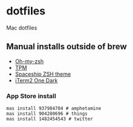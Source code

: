 # dotfiles

Mac dotfiles

## Manual installs outside of brew

- [Oh-my-zsh](https://github.com/ohmyzsh/ohmyzsh)
- [TPM](https://github.com/tmux-plugins/tpm)
- [Spaceship ZSH theme](https://github.com/denysdovhan/spaceship-prompt)
- [iTerm2 One Dark](https://github.com/one-dark/iterm-one-dark-theme)

### App Store install

```console
mas install 937984704 # amphetamine
mas install 904280696 # things
mas install 1482454543 # twitter
```